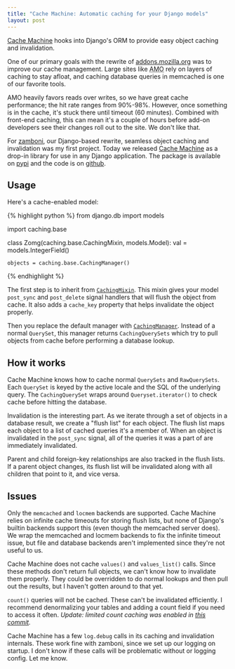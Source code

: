 ```yaml
---
title: "Cache Machine: Automatic caching for your Django models"
layout: post
---
```


[Cache Machine][1] hooks into Django's ORM to provide easy object caching and
invalidation.

[1]: http://github.com/jbalogh/django-cache-machine

One of our primary goals with the rewrite of
[addons.mozilla.org](https://addons.mozilla.org) was to improve our cache
management.  Large sites like <abbr title="addons.mozilla.org">AMO</abbr> rely
on layers of caching to stay afloat, and caching database queries in memcached
is one of our favorite tools.

AMO heavily favors reads over writes, so we have great cache performance; the
hit rate ranges from 90%-98%.  However, once something is in the cache, it's
stuck there until timeout (60 minutes).  Combined with front-end caching, this
can mean it's a couple of hours before add-on developers see their changes roll
out to the site.  We don't like that.

For [zamboni](http://github.com/jbalogh/zamboni), our Django-based rewrite,
seamless object caching and invalidation was my first project.  Today we
released [Cache Machine][1] as a drop-in library for use in any Django
application.  The package is available on [pypi][] and the code is on
[github][1].

[pypi]: http://pypi.python.org/pypi/django-cache-machine


## Usage

Here's a cache-enabled model:

{% highlight python %}
from django.db import models

import caching.base

class Zomg(caching.base.CachingMixin, models.Model):
    val = models.IntegerField()

    objects = caching.base.CachingManager()
{% endhighlight %}

The first step is to inherit from [``CachingMixin``][2].  This mixin gives your
model ``post_sync`` and ``post_delete`` signal handlers that will flush the
object from cache.  It also adds a ``cache_key`` property that helps invalidate
the object properly.

Then you replace the default manager with [``CachingManager``][3].  Instead of
a normal ``QuerySet``, this manager returns ``CachingQuerySets`` which try to
pull objects from cache before performing a database lookup.


## How it works

Cache Machine knows how to cache normal ``QuerySets`` and ``RawQuerySets``.
Each ``QuerySet`` is keyed by the active locale and the SQL of the underlying
query.  The ``CachingQuerySet`` wraps around  ``Queryset.iterator()`` to check
cache before hitting the database.

Invalidation is the interesting part.  As we iterate through a set of objects
in a database result, we create a "flush list" for each object.  The flush list
maps each object to a list of cached queries it's a member of.  When an object
is invalidated in the ``post_sync`` signal, all of the queries it was a part of
are immediately invalidated.

Parent and child foreign-key relationships are also tracked in the flush lists.
If a parent object changes, its flush list will be invalidated along with all
children that point to it, and vice versa.


## Issues

Only the ``memcached`` and ``locmem`` backends are supported.  Cache Machine
relies on infinite cache timeouts for storing flush lists, but none of Django's
builtin backends support this (even though the memcached server does).  We wrap
the memcached and locmem backends to fix the infinite timeout issue, but file
and database backends aren't implemented since they're not useful to us.

Cache Machine does not cache ``values()`` and ``values_list()`` calls.  Since
these methods don't return full objects, we can't know how to invalidate them
properly.  They could be overridden to do normal lookups and then pull out the
results, but I haven't gotten around to that yet.

``count()`` queries will not be cached.  These can't be invalidated
efficiently.  I recommend denormalizing your tables and adding a count field if
you need to access it often. *Update: limited count caching was enabled in
[this commit][cache-count].*

[cache-count]: http://github.com/jbalogh/django-cache-machine/commit/c1e871f4d7

Cache Machine has a few ``log.debug`` calls in its caching and invalidation
internals.  These work fine with zamboni, since we set up our logging on
startup.  I don't know if these calls will be problematic without or logging
config.  Let me know.

[2]: http://jbalogh.me/projects/cache-machine/#caching.base.CachingMixin
[3]: http://jbalogh.me/projects/cache-machine/#caching.base.CachingManager
